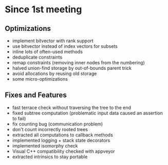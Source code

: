 Since 1st meeting
=================

Optimizations
-------------

* implement bitvector with rank support
* use bitvector instead of index vectors for subsets
* inline lots of often-used methods
* deduplicate constraints
* remap constraints (removing inner nodes from the numbering)
* halved union-find storage by out-of-bounds parent trick
* avoid allocations by reusing old storage
* some micro-optimizations

Fixes and Features
------------------

* fast terrace check without traversing the tree to the end
* fixed subtree computation (problematic input data caused an assertion to fail)
* fix counting bug (communication problem)
* don't count incorrectly rooted trees
* extracted all computations to callback methods
* implemented logging + stack state decorators
* implemented isomorphy check
* Visual C++ compatibility checked with appveyor
* extracted intrinsics to stay portable
